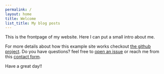 ```yaml
---
permalink: /
layout: home
title: Welcome
list_title: My blog posts
---
```


This is the frontpage of my website. Here I can put a small intro about me.

For more details about how this example site works checkout [the github project](https://github.com/jsanz/gh-pages-minima-starter). Do you have questions? feel free to [open an issue](https://github.com/jsanz/gh-pages-minima-starter/issues/new/choose) or reach me from this [contact form](https://www.jorgesanz.net/contact/).

Have a great day!!
